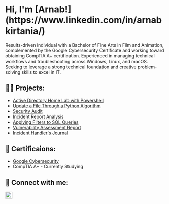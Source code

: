 <h1>Hi, I'm [Arnab!](https://www.linkedin.com/in/arnabkirtania/) </h1>

Results-driven individual with a Bachelor of Fine Arts in Film and Animation, complemented by the Google Cybersecurity Certificate and working toward obtaining CompTIA A+ certification. Experienced in managing technical workflows and troubleshooting across Windows, Linux, and macOS. Seeking to leverage a strong technical foundation and creative problem-solving skills to excel in IT.

<h2>👨‍💻 Projects:</h2>

- [Active Directory Home Lab with Powershell](https://github.com/Arnab-Kirtania/Active-Directory-Home-Lab/blob/main/README.md)
- [Update a File Through a Python Algorithm](https://docs.google.com/document/d/1PmxeDNmEC9_oipZkRITV4Zi6PTWHMaV35jlxqNQjmQ4/edit?usp=sharing) <br>
- [Security Audit](https://docs.google.com/document/d/1jVrrxPK-e3pYxzdb-IHwbcayAuiAal17rKr8ND1csaA/edit?usp=sharing) <br>
- [Incident Report Analysis](https://docs.google.com/document/d/1__XGGXxwcZrY9wgtc6QcP-VBl6EZg-M7aB3mWOx8sII/edit?usp=sharing) <br>
- [Applying Filters to SQL Queries](https://youtu.be/hfwcYlLqlYY) <br>
- [Vulnerability Assessment Report](https://docs.google.com/document/d/10lPxZfgwAcq_2hebCCZfQVeEg81h3trHcWF0UhPOQC4/edit?usp=sharing) <br>
- [Incident Handler's Journal](https://docs.google.com/document/d/1iBji0f23vIWPloewmUvVnVzzwzezUlpu-qNE8toRLgc/edit?usp=sharing) <br>

<h2>📄 Certificaions:</h2>

- [Google Cybersecurity](https://coursera.org/share/a19261f2a032050c75fb5d3379195a76) <br>
- CompTIA A+ - Currently Studying

<h2> 🤳 Connect with me:</h2>

[<img align="left" alt="Arnab Kirtania | LinkedIn" width="22px" src="https://cdn.jsdelivr.net/npm/simple-icons@v3/icons/linkedin.svg" />][linkedin]

[linkedin]: https://www.linkedin.com/in/arnabkirtania/

<!--
**joshmadakor1/joshmadakor1** is a ✨ _special_ ✨ repository because its `README.md` (this file) appears on your GitHub profile.

Here are some ideas to get you started:

- 🔭 I’m currently working on ...
- 🌱 I’m currently learning ...
- 👯 I’m looking to collaborate on ...
- 🤔 I’m looking for help with ...
- 💬 Ask me about ...
- 📫 How to reach me: ...
- 😄 Pronouns: ...
- ⚡ Fun fact: ...
-->
